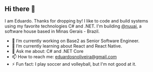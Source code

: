 ## Hi there 👋

I am Eduardo. Thanks for dropping by! I like to code and build systems using my favorite technologies C# and .NET. I'm building [@nuuai](https://github.com/nuuai), a software house based in Minas Gerais - Brazil.

- 🔭 I’m currently working on Base2 as Senior Software Engineer.
- 🌱 I’m currently learning about React and React Native.
- 💬 Ask me about: C# and .NET Core
- 📫 How to reach me: [eduardosnoliveira@gmail.com](mailto:eduardosnoliveira@gmail.com)
- ⚡ Fun fact: I play soccer and volleyball, but I'm not good at it.
